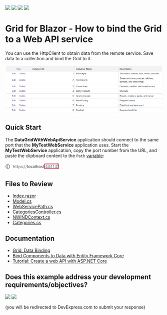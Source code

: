 <!-- default badges list -->
![](https://img.shields.io/endpoint?url=https://codecentral.devexpress.com/api/v1/VersionRange/198061506/24.2.1%2B)
[![](https://img.shields.io/badge/Open_in_DevExpress_Support_Center-FF7200?style=flat-square&logo=DevExpress&logoColor=white)](https://supportcenter.devexpress.com/ticket/details/T802175)
[![](https://img.shields.io/badge/📖_How_to_use_DevExpress_Examples-e9f6fc?style=flat-square)](https://docs.devexpress.com/GeneralInformation/403183)
[![](https://img.shields.io/badge/💬_Leave_Feedback-feecdd?style=flat-square)](#does-this-example-address-your-development-requirementsobjectives)
<!-- default badges end -->

# Grid for Blazor - How to bind the Grid to a Web API service

You can use the HttpClient to obtain data from the remote service. Save data to a collection and bind the Grid to it.

![Data Grid with Data from External Service](images/application-page.png)

## Quick Start

The **DataGridWithWebApiService** application should connect to the same port that the **MyTestWebService** application uses. Start the **MyTestWebService** application, copy the port number from the URL, and paste the clipboard content to the `Path` [variable](./CS/DataGridWithWebApiService/DataGridWithWebApiService/Data/WebServicePath.cs#L3):

![Localhost Port](images/localhost-port.png)

<!-- default file list -->
## Files to Review

* [Index.razor](./CS/DataGridWithWebApiService/DataGridWithWebApiService/Pages/Index.razor)
* [Model.cs](./CS/DataGridWithWebApiService/DataGridWithWebApiService/Data/Model.cs)
* [WebServicePath.cs](./CS/DataGridWithWebApiService/DataGridWithWebApiService/Data/WebServicePath.cs)
* [CategoriesController.cs](./CS/MyTestWebService/MyTestWebService/Controllers/CategoriesController.cs)
* [NWINDContext.cs](./CS/MyTestWebService/MyTestWebService/Models/NWINDContext.cs)
* [Categories.cs](./CS/MyTestWebService/MyTestWebService/Models/Categories.cs)
<!-- default file list end -->

## Documentation

* [Grid: Data Binding](https://docs.devexpress.com/Blazor/403737/grid/bind-to-data)
* [Bind Components to Data with Entity Framework Core](https://docs.devexpress.com/Blazor/403167/common-concepts/bind-data-grid-to-data-from-entity-framework-core)
* [Tutorial: Create a web API with ASP.NET Core](https://learn.microsoft.com/en-us/aspnet/core/tutorials/first-web-api?view=aspnetcore-2.2&tabs=visual-studio)
<!-- feedback -->
## Does this example address your development requirements/objectives?

[<img src="https://www.devexpress.com/support/examples/i/yes-button.svg"/>](https://www.devexpress.com/support/examples/survey.xml?utm_source=github&utm_campaign=blazor-DxGrid-Bind-To-Web-Api-Service&~~~was_helpful=yes) [<img src="https://www.devexpress.com/support/examples/i/no-button.svg"/>](https://www.devexpress.com/support/examples/survey.xml?utm_source=github&utm_campaign=blazor-DxGrid-Bind-To-Web-Api-Service&~~~was_helpful=no)

(you will be redirected to DevExpress.com to submit your response)
<!-- feedback end -->
